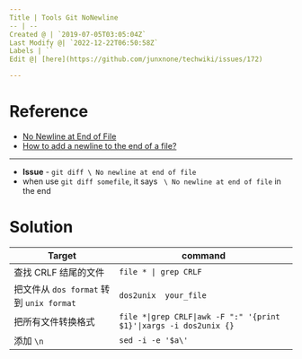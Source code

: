 ```yaml
---
Title | Tools Git NoNewline
-- | --
Created @ | `2019-07-05T03:05:04Z`
Last Modify @| `2022-12-22T06:50:58Z`
Labels | ``
Edit @| [here](https://github.com/junxnone/techwiki/issues/172)

---
```

# Reference
- [No Newline at End of File](https://thoughtbot.com/blog/no-newline-at-end-of-file)
- [How to add a newline to the end of a file?](https://unix.stackexchange.com/questions/31947/how-to-add-a-newline-to-the-end-of-a-file)

----

- **Issue** - `git diff \ No newline at end of file`
- when use `git diff somefile`, it says ` \ No newline at end of file` in the end

# Solution

Target | command
-- | --
查找 CRLF 结尾的文件 | `file * \| grep CRLF`
把文件从 `dos format` 转到 `unix format` | `dos2unix  your_file`
把所有文件转换格式 | `file *\|grep CRLF\|awk -F ":" '{print $1}'\|xargs -i dos2unix {}`
添加 `\n` | `sed -i -e '$a\'`

